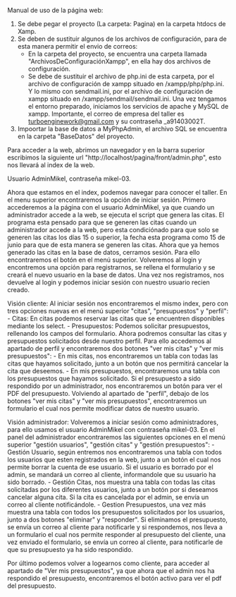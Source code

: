 Manual de uso de la página web:
1. Se debe pegar el proyecto (La carpeta: Pagina) en la carpeta htdocs de Xamp.
2. Se deben de sustituir algunos de los archivos de configuración, para de esta manera permitir el envio de correos:
	- En la carpeta del proyecto, se encuentra una carpeta llamada "ArchivosDeConfiguraciónXampp", en ella hay dos archivos de configuración.
	- Se debe de sustituir el archivo de php.ini de esta carpeta, por el archivo de configuración de xampp situado en
	  /xampp/php/php.ini. Y lo mismo con sendmail.ini, por el archivo de configuración de xampp situado en /xampp/sendmail/sendmail.ini.
Una vez tengamos el entorno preparado, iniciamos los servicios de apache y MySQL de xampp. 
Importante, el correo de empresa del taller es turboenginework@gmail.com y su contraseña _a91403002T.
3. Impoortar la base de datos a MyPhpAdmin, el archivo SQL se encuentra en la carpeta "BaseDatos" del proyecto.

Para acceder a la web, abrimos un navegador y en la barra superior escribimos la siguiente url "http://localhost/pagina/front/admin.php",
esto nos llevará al index de la web.

Usuario AdminMikel, contraseña mikel-03.

Ahora que estamos en el index, podemos navegar para conocer el taller. En el menu superior encontraremos la opción de iniciar sesión.
Primero accederemos a la página con el usuario AdminMikel, ya que cuando un administrador accede a la web, se ejecuta el script que genera las citas. 
El programa esta pensado para que se generen las citas cuando un administrador accede a la web, pero esta condiciónado para que solo se generen las
citas los días 15 o superior, la fecha esta programa como 15 de junio para que de esta manera se generen las citas.
Ahora que ya hemos generado las citas en la base de datos, cerramos sesión. Para ello encontraremos el botón en el menú superior.
Volveremos al login y encontremos una opción para registrarnos, se rellena el formulario y se creará el nuevo usuario en la base de datos. Una vez
nos registramos, nos devuelve al login y podemos iniciar sesión con nuestro usuario recien creado.

Visión cliente:
Al iniciar sesión nos encontraremos el mismo index, pero con tres opciones nuevas en el menú superior "citas", "presupuestos" y "perfil":
	- Citas: En citas podemos reservar las citas que se encuentren disponibles mediante los select.
	- Presupuestos: Podemos solicitar presupuestos, rellenando los campos del formulario.
Ahora podremos consultar las citas y presupuestos solicitados desde nuestro perfil. Para ello accedemos al apartado de perfil y encontraremos dos botones
"ver mis citas" y "ver mis presupuestos":
	- En mis citas, nos encontraremos un tabla con todas las citas que hayamos solicitado, junto a un botón que nos permitirá cancelar la cita que deseemos.
	- En mis presupuestos, encontraremos una tabla con los presupuestos que hayamos solicitado. Si el presupuesto a sido respondido por un administrador,
	  nos encontraremos un botón para ver el PDF del presupuesto.
Volviendo al apartado de "perfil", debajo de los botones "ver mis citas" y "ver mis presupuestos", encontraremos un formulario el cual nos permite
modificar datos de nuestro usuario.

Visión administrador:
Volveremos a iniciar sesión como administradores, para ello usamos el usuario AdminMikel con contraseña mikel-03. 
En el panel del administrador encontraremos las siguientes opciones en el menú superior "gestión usuarios", "gestión citas" y "gestión presupuestos":
	- Gestión Usuario, según entremos nos encontraremos una tabla con todos los usuarios que esten registrados en la web, junto a un botón
	  el cual nos permite borrar la cuenta de ese usuario. Si el usuario es borrado por el admin, se mandará un correo al cliente, informandole
	  que su usuario ha sido borrado.
	- Gestión Citas, nos muestra una tabla con todas las citas solicitadas por los diferentes usuarios, junto a un botón por si deseamos cancelar
	  alguna cita. Si la cita es cancelada por el admin, se envía un correo al cliente notificándole.
	- Gestion Presupuestos, una vez más muestra una tabla con todos los presupuestos solicitados por los usuarios, junto a dos botones "eliminar"
	  y "responder". Si eliminamos el presupuesto, se envía un correo al cliente para notificarle y si respondemos, nos lleva a un formulario
	  el cual nos permite responder al presupuesto del cliente, una vez enviado el formulario, se envía un correo al cliente, para notificarle
	  de que su presupuesto ya ha sido respondido.

Por último podemos volver a logearnos como cliente, para acceder al apartado de "Ver mis presupuestos", ya que ahora que el admin nos ha respondido el 
presupuesto, encontraremos el botón activo para ver el pdf del presupuesto.
